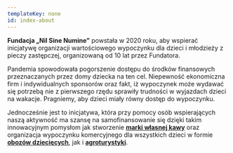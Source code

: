 ```yaml
---
templateKey: none
id: index-about
---
```

**Fundacja „Nil Sine Numine”** powstała w 2020 roku, aby wspierać inicjatywę organizacji wartościowego wypoczynku dla dzieci i młodzieży z pieczy zastępczej, organizowaną od 10 lat przez Fundatora. 

Pandemia spowodowała pogorszenie dostępu do środków finansowych przeznaczanych przez  domy dziecka na ten cel. Niepewność ekonomiczna firm i indywidualnych sponsorów oraz fakt, iż wypoczynek może wydawać się potrzebą nie z pierwszego rzędu sprawiły trudności w wyjazdach dzieci na wakacje. Pragniemy, aby dzieci miały równy dostęp do wypoczynku.

Jednocześnie jest to inicjatywa, która przy pomocy osób wspierających naszą aktywność ma szansę na samofinansowanie się dzięki takim innowacyjnym pomysłom jak stworzenie **[marki własnej kawy](https://numine.pl/shop/)** oraz organizacja wypoczynku komercyjnego dla wszystkich dzieci w formie **[obozów dziecięcych](https://obozydzieciece.pl/)**, jak i **[agroturystyki](http://noclegitykocin.pl/)**.